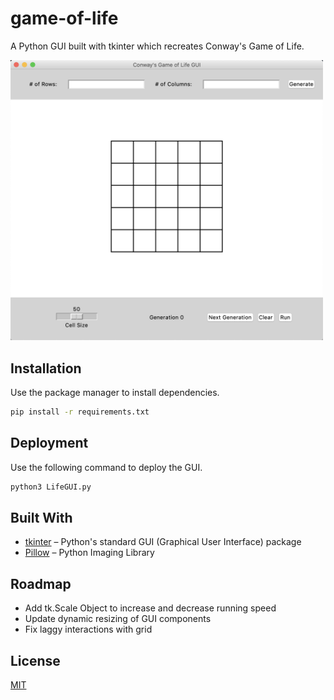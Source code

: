 # game-of-life
A Python GUI built with tkinter which recreates Conway's Game of Life.

<img src="./images/GUI.png" width="500" alt="Image of GUI"></img>


## Installation
Use the package manager to install dependencies.

```bash
pip install -r requirements.txt
```

## Deployment
Use the following command to deploy the GUI.
```bash
python3 LifeGUI.py 
```

## Built With
* [tkinter](https://docs.python.org/3/library/tkinter.html) – Python's standard GUI (Graphical User Interface) package
* [Pillow](https://pillow.readthedocs.io/en/stable/) – Python Imaging Library


## Roadmap
* Add tk.Scale Object to increase and decrease running speed
* Update dynamic resizing of GUI components
* Fix laggy interactions with grid


## License
[MIT](https://choosealicense.com/licenses/mit/)

